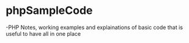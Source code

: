 # phpSampleCode
-PHP Notes, working examples and explainations of basic code that is useful to have all in one place


 
